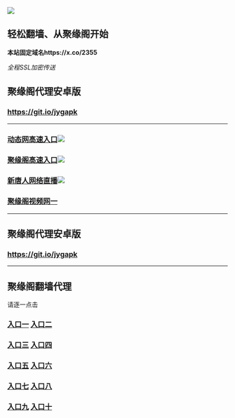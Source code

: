 
![](https://raw.githubusercontent.com/hao369/a/master/j.jpg)



## 轻松翻墙、从聚缘阁开始

**本站固定域名https://x.co/2355**

_全程SSL加密传送_



##  聚缘阁代理安卓版

### https://git.io/jygapk


***
### [动态网高速入口](https://dg79glucrk.execute-api.us-east-2.amazonaws.com/2547n)![](https://raw.githubusercontent.com/hao369/a/master/jygdl.gif)

### [聚缘阁高速入口]( https://cqx6mk1j4g.execute-api.us-east-2.amazonaws.com/32541m)![](https://raw.githubusercontent.com/hao369/a/master/jyg.gif)

### [新唐人网络直播]( https://4qgqnmg2jf.execute-api.us-east-2.amazonaws.com/ut7654)![](https://raw.githubusercontent.com/hao369/a/master/jygtj.gif)



### [聚缘阁视频网一](https://ec2fqbgm3i.execute-api.us-east-2.amazonaws.com/521nhhv)








***



##  聚缘阁代理安卓版

### https://git.io/jygapk


***


## 聚缘阁翻墙代理 

请逐一点击

### **[入口一]( https://5eckwufpjd.execute-api.ap-southeast-1.amazonaws.com/6588mkhyf)** **[入口二](https://bvs8oxvzud.execute-api.ap-southeast-1.amazonaws.com/csg432)**

### **[入口三](https://s3-ap-southeast-1.amazonaws.com/jyg4/jyg.html)**  **[入口四](https://s3-ap-northeast-1.amazonaws.com/jyg9/jyg.html)**

### **[入口五](https://s3.ap-south-1.amazonaws.com/jyg5/jyg.html)**  **[入口六](https://s3-us-west-2.amazonaws.com/jyg7/jyg.html)**


###  **[入口七](https://s3-us-west-1.amazonaws.com/jyg6/jyg.html)**  **[入口八](https://s3-eu-west-1.amazonaws.com/jyg8/jyg.html)**


###  **[入口九](https://s3.eu-central-1.amazonaws.com/jyg3/jyg.html)**  **[入口十](https://s3-ap-southeast-2.amazonaws.com/jyg1/jyg.html)**




